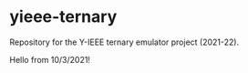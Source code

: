 # yieee-ternary

Repository for the Y-IEEE ternary emulator project (2021-22).

Hello from 10/3/2021!